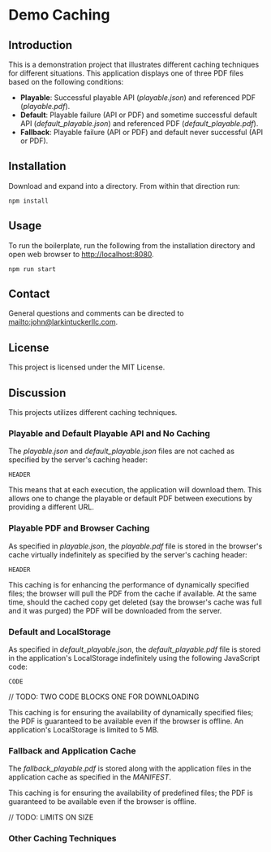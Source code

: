 # Demo Caching

## Introduction

This is a demonstration project that illustrates different caching
techniques for different situations. This application displays one of
three PDF files based on the following conditions:

* **Playable**: Successful playable API (*playable.json*) and referenced
PDF (*playable.pdf*).
* **Default**: Playable failure (API or PDF) and sometime successful
default API (*default_playable.json*) and referenced PDF (*default_playable.pdf*).
* **Fallback**: Playable failure (API or PDF) and default never successful
(API or PDF).

## Installation

Download and expand into a directory. From within that direction run:

`npm install`

## Usage

To run the boilerplate, run the following from the installation directory
and open web browser to <http://localhost:8080>.

`npm run start`

## Contact

General questions and comments can be directed to <mailto:john@larkintuckerllc.com>.

## License

This project is licensed under the MIT License.

## Discussion

This projects utilizes different caching techniques.

### Playable and Default Playable API and No Caching ###

The *playable.json* and *default_playable.json* files are not
cached as specified by the server's caching header:

```
HEADER
```

This means that at each execution, the application will download
them. This allows one to change the playable or default PDF
between executions by providing a different URL.

### Playable PDF and Browser Caching ###

As specified in *playable.json*, the *playable.pdf* file is stored in the
browser's cache virtually indefinitely as specified by the server's
caching header:

```
HEADER
```

This caching is for enhancing the performance of dynamically specified files;
the browser will pull the PDF from the cache if available.  At the same time,
should the cached copy get deleted (say the browser's cache was full and it
was purged) the PDF will be downloaded from the server.

### Default and LocalStorage ###

As specified in *default_playable.json*, the *default_playable.pdf* file is stored in
the application's LocalStorage indefinitely using the following JavaScript code:

```
CODE
```

// TODO: TWO CODE BLOCKS ONE FOR DOWNLOADING

This caching is for ensuring the availability of dynamically specified files;
the PDF is guaranteed to be available even if the browser is offline.
An application's LocalStorage is limited to 5 MB.

### Fallback and Application Cache ###

The *fallback_playable.pdf* is stored along with the application files in
the application cache as specified in the *MANIFEST*.

This caching is for ensuring the availability of predefined files; the
PDF is guaranteed to be available even if the browser is offline.

// TODO: LIMITS ON SIZE

### Other Caching Techniques ###
